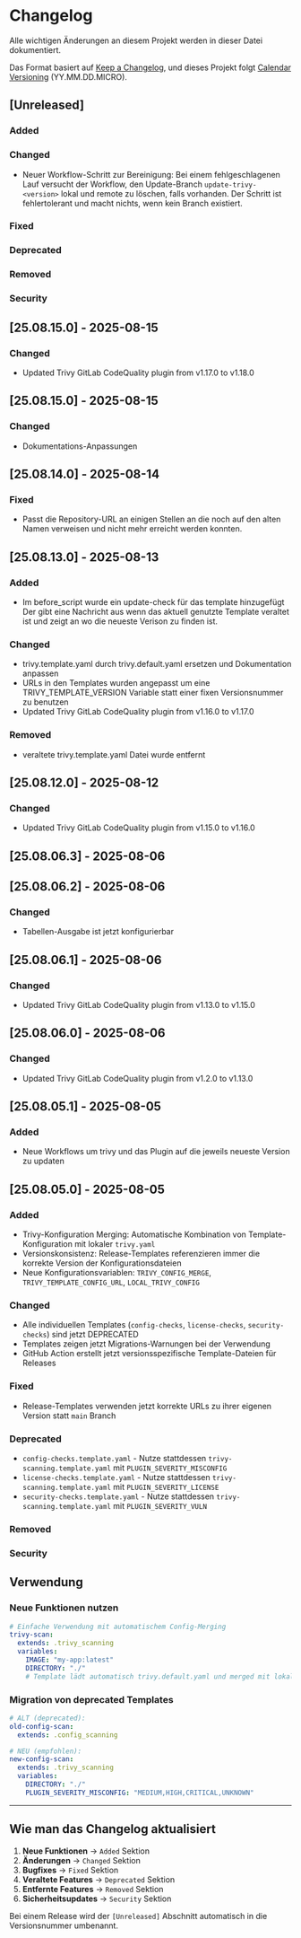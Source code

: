 # Changelog

Alle wichtigen Änderungen an diesem Projekt werden in dieser Datei dokumentiert.

Das Format basiert auf [Keep a Changelog](https://keepachangelog.com/de/1.0.0/),
und dieses Projekt folgt [Calendar Versioning](https://calver.org/) (YY.MM.DD.MICRO).

## [Unreleased]

### Added

### Changed
- Neuer Workflow-Schritt zur Bereinigung: Bei einem fehlgeschlagenen Lauf versucht der Workflow, den Update-Branch `update-trivy-<version>` lokal und remote zu löschen, falls vorhanden. Der Schritt ist fehlertolerant und macht nichts, wenn kein Branch existiert.

### Fixed

### Deprecated

### Removed

### Security

## [25.08.15.0] - 2025-08-15
### Changed
- Updated Trivy GitLab CodeQuality plugin from v1.17.0 to v1.18.0

## [25.08.15.0] - 2025-08-15
### Changed
- Dokumentations-Anpassungen

## [25.08.14.0] - 2025-08-14
### Fixed
- Passt die Repository-URL an einigen Stellen an die noch auf den alten Namen verweisen und nicht mehr erreicht werden konnten.

## [25.08.13.0] - 2025-08-13
### Added
- Im before_script wurde ein update-check für das template hinzugefügt
  Der gibt eine Nachricht aus wenn das aktuell genutzte Template veraltet ist und zeigt an wo die neueste Verison zu finden ist.

### Changed
- trivy.template.yaml durch trivy.default.yaml ersetzen und Dokumentation anpassen
- URLs in den Templates wurden angepasst um eine TRIVY_TEMPLATE_VERSION Variable statt einer fixen Versionsnummer zu benutzen
- Updated Trivy GitLab CodeQuality plugin from v1.16.0 to v1.17.0

### Removed
- veraltete trivy.template.yaml Datei wurde entfernt

## [25.08.12.0] - 2025-08-12
### Changed
- Updated Trivy GitLab CodeQuality plugin from v1.15.0 to v1.16.0

## [25.08.06.3] - 2025-08-06
## [25.08.06.2] - 2025-08-06

### Changed
- Tabellen-Ausgabe ist jetzt konfigurierbar

## [25.08.06.1] - 2025-08-06

### Changed
- Updated Trivy GitLab CodeQuality plugin from v1.13.0 to v1.15.0

## [25.08.06.0] - 2025-08-06

### Changed
- Updated Trivy GitLab CodeQuality plugin from v1.2.0 to v1.13.0

## [25.08.05.1] - 2025-08-05

### Added
- Neue Workflows um trivy und das Plugin auf die jeweils neueste Version zu updaten

## [25.08.05.0] - 2025-08-05

### Added
- Trivy-Konfiguration Merging: Automatische Kombination von Template-Konfiguration mit lokaler `trivy.yaml`
- Versionskonsistenz: Release-Templates referenzieren immer die korrekte Version der Konfigurationsdateien
- Neue Konfigurationsvariablen: `TRIVY_CONFIG_MERGE`, `TRIVY_TEMPLATE_CONFIG_URL`, `LOCAL_TRIVY_CONFIG`

### Changed
- Alle individuellen Templates (`config-checks`, `license-checks`, `security-checks`) sind jetzt DEPRECATED
- Templates zeigen jetzt Migrations-Warnungen bei der Verwendung
- GitHub Action erstellt jetzt versionsspezifische Template-Dateien für Releases

### Fixed
- Release-Templates verwenden jetzt korrekte URLs zu ihrer eigenen Version statt `main` Branch

### Deprecated
- `config-checks.template.yaml` - Nutze stattdessen `trivy-scanning.template.yaml` mit `PLUGIN_SEVERITY_MISCONFIG`
- `license-checks.template.yaml` - Nutze stattdessen `trivy-scanning.template.yaml` mit `PLUGIN_SEVERITY_LICENSE`  
- `security-checks.template.yaml` - Nutze stattdessen `trivy-scanning.template.yaml` mit `PLUGIN_SEVERITY_VULN`

### Removed

### Security

## Verwendung

### Neue Funktionen nutzen

```yaml
# Einfache Verwendung mit automatischem Config-Merging
trivy-scan:
  extends: .trivy_scanning
  variables:
    IMAGE: "my-app:latest"
    DIRECTORY: "./"
    # Template lädt automatisch trivy.default.yaml und merged mit lokaler trivy.yaml
```

### Migration von deprecated Templates

```yaml
# ALT (deprecated):
old-config-scan:
  extends: .config_scanning

# NEU (empfohlen):
new-config-scan:
  extends: .trivy_scanning
  variables:
    DIRECTORY: "./"
    PLUGIN_SEVERITY_MISCONFIG: "MEDIUM,HIGH,CRITICAL,UNKNOWN"
```

---

## Wie man das Changelog aktualisiert

1. **Neue Funktionen** → `Added` Sektion
2. **Änderungen** → `Changed` Sektion  
3. **Bugfixes** → `Fixed` Sektion
4. **Veraltete Features** → `Deprecated` Sektion
5. **Entfernte Features** → `Removed` Sektion
6. **Sicherheitsupdates** → `Security` Sektion

Bei einem Release wird der `[Unreleased]` Abschnitt automatisch in die Versionsnummer umbenannt.
